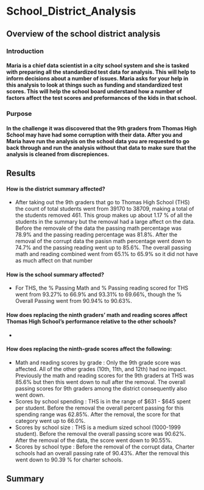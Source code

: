 # School_District_Analysis
## Overview of the school district analysis
### Introduction
#### Maria is a chief data scientist in a city school system and she is tasked with preparing all the standardized test data for analysis. This will help to inform decisions about a number of issues. Maria asks for your help in this analysis to look at things such as funding and standardized test scores. This will help the school board understand how a number of factors affect the test scores and preformances of the kids in that school.
### Purpose
#### In the challenge it was discovered that the 9th graders from Thomas High School may have had some corruption with their data. After you and Maria have run the analysis on the school data you are requested to go back through and run the analysis without that data to  make sure that the analysis is cleaned from discrepiences.
## Results
#### How is the district summary affected?
* After taking out the 9th graders that go to Thomas High School (THS) the count of total students went from 39170 to 38709, making a total of the students removed 461. This group makes up about 1.17 % of all the students in the summary but the removal had a large affect on the data. Before the removale of the data the passing math percentage was 78.9% and the passing reading percentage was 81.8%. After the removal of the corrupt data the pasisn math percentage went down to 74.7% and the passing reading went up to 85.6%. The overall passing math and reading combined went from 65.1% to 65.9% so it did not have as much affect on that number
#### How is the school summary affected?
* For THS, the % Passing Math and % Passing reading scored for THS went from 93.27% to 66.9% and 93.31% to 69.66%, though the % Overall Passing went from 90.94% to 90.63%.
#### How does replacing the ninth graders’ math and reading scores affect Thomas High School’s performance relative to the other schools?
*
#### How does replacing the ninth-grade scores affect the following:
* Math and reading scores by grade : Only the 9th grade score was affected. All of the other grades (10th, 11th, and 12th) had no impact. Previously the math and reading scores for the 9th graders at THS was 85.6% but then this went down to null after the removal. The overall passing scores for 9th graders among the district consequently also went down.
* Scores by school spending : THS is in the range of $631 - $645 spent per student. Before the removal the overall percent passing for this spending range was 62.85%. After the removal, the score for that category went up to 66.0%.
* Scores by school size : THS is a medium sized school (1000-1999 student). Before the removal the overall passing score was 90.62%. After the removal of the data, the score went down to 90.55%.
* Scores by school type : Before the removal of the corrupt data, Charter schools had an overall passing rate of 90.43%. After the removal this went down to 90.39 % for charter schools. 
## Summary

